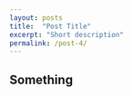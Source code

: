 ```yaml
---
layout: posts
title:  "Post Title"
excerpt: "Short description"
permalink: /post-4/
---
```


## Something
